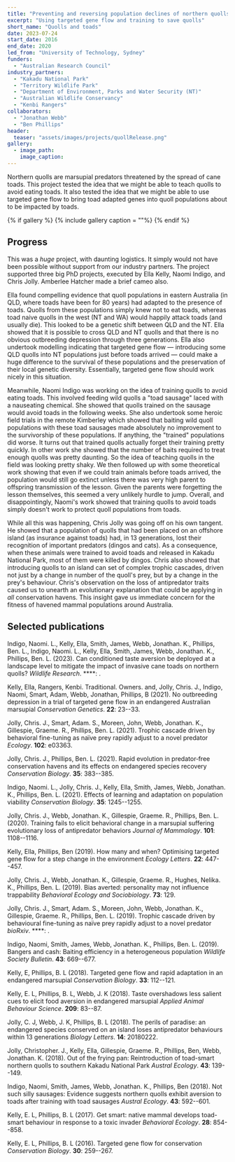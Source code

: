 ```yaml
---
title: "Preventing and reversing population declines of northern quolls"
excerpt: "Using targeted gene flow and training to save quolls"
short_name: "Quolls and toads"
date: 2023-07-24
start_date: 2016
end_date: 2020
led_from: "University of Technology, Sydney"
funders:
  - "Australian Research Council"
industry_partners:
  - "Kakadu National Park"
  - "Territory Wildlife Park"
  - "Department of Environment, Parks and Water Security (NT)"
  - "Australian Wildlife Conservancy"
  - "Kenbi Rangers"
collaborators:
  - "Jonathan Webb"
  - "Ben Phillips"
header:
  teaser: "assets/images/projects/quollRelease.png"
gallery:
  - image_path: 
    image_caption: 
---
```


Northern quolls are marsupial predators threatened by the spread of cane toads. This project tested the idea that we might be able to teach quolls to avoid eating toads.  It also tested the idea that we might be able to use targeted gene flow to bring toad adapted genes into quoll populations about to be impacted by toads. 

{% if gallery %}
{% include gallery caption = ""%}
{% endif %}

## Progress

This was a *huge* project, with daunting logistics.  It simply would not have been possible without support from our industry partners.  The project supported three big PhD projects, executed by Ella Kelly, Naomi Indigo, and Chris Jolly.  Amberlee Hatcher made a brief cameo also.

Ella found compelling evidence that quoll populations in eastern Australia (in QLD, where toads have been for 80 years) had adapted to the presence of toads.  Quolls from these populations simply knew not to eat toads, whereas toad naive quolls in the west (NT and WA) would happily attack toads (and usually die).  This looked to be a genetic shift between QLD and the NT.  Ella showed that it is possible to cross QLD and NT quolls and that there is no obvious outbreeding depression through three generations.  Ella also undertook modelling indicating that targeted gene flow &mdash; introducing some QLD quolls into NT populations just before toads arrived &mdash; could make a huge difference to the survival of these populations and the preservation of their local genetic diversity.  Essentially, targeted gene flow should work nicely in this situation.

Meanwhile, Naomi Indigo was working on the idea of training quolls to avoid eating toads.  This involved feeding wild quolls a "toad sausage" laced with a nauseating chemical.  She showed that quolls trained on the sausage would avoid toads in the following weeks. She also undertook some heroic field trials in the remote Kimberley which showed that baiting wild quoll populations with these toad sausages made absolutely no improvement to the survivorship of these populations.  If anything, the "trained" populations did worse.  It turns out that trained quolls actually forget their training pretty quickly.  In other work she showed that the number of baits required to treat enough quolls was pretty daunting.  So the idea of teaching quolls in the field was looking pretty shaky.  We then followed up with some theoretical work showing that even if we could train animals before toads arrived, the population would still go extinct unless there was very high parent to offspring transmission of the lesson.  Given the parents were forgetting the lesson themselves, this seemed a very unlikely hurdle to jump.  Overall, and disappointingly, Naomi's work showed that training quolls to avoid toads simply doesn't work to protect quoll populations from toads.

While all this was happening, Chris Jolly was going off on his own tangent.  He showed that a population of quolls that had been placed on an offshore island (as insurance against toads) had, in 13 generations, lost their recognition of important predators (dingos and cats).  As a consequence, when these animals were trained to avoid toads and released in Kakadu National Park, most of them were killed by dingos.  Chris also showed that introducing quolls to an island can set of complex trophic cascades, driven not just by a change in number of the quoll's prey, but by a change in the prey's behaviour.  Chris's observation on the loss of antipredator traits caused us to unearth an evolutionary explanation that could be applying in *all* conservation havens.  This insight gave us immediate concern for the fitness of havened mammal populations around Australia.

## Selected publications 


Indigo, Naomi. L., Kelly, Ella, Smith, James, Webb, Jonathan. K., Phillips, Ben. L., Indigo, Naomi. L., Kelly, Ella, Smith, James, Webb, Jonathan. K., Phillips, Ben. L. (2023).  Can conditioned taste aversion be deployed at a landscape level to mitigate the impact of invasive cane toads on northern quolls?  *Wildlife Research*. ****: .

 
Kelly, Ella, Rangers, Kenbi. Traditional. Owners. and, Jolly, Chris. J., Indigo, Naomi, Smart, Adam, Webb, Jonathan, Phillips, B (2021).  No outbreeding depression in a trial of targeted gene flow in an endangered Australian marsupial  *Conservation Genetics*. **22**: 23--33.

 
Jolly, Chris. J., Smart, Adam. S., Moreen, John, Webb, Jonathan. K., Gillespie, Graeme. R., Phillips, Ben. L. (2021).  Trophic cascade driven by behavioral fine-tuning as naïve prey rapidly adjust to a novel predator  *Ecology*. **102**: e03363.

 
Jolly, Chris. J., Phillips, Ben. L. (2021).  Rapid evolution in predator‐free conservation havens and its effects on endangered species recovery  *Conservation Biology*. **35**: 383--385.

 
Indigo, Naomi. L., Jolly, Chris. J., Kelly, Ella, Smith, James, Webb, Jonathan. K., Phillips, Ben. L. (2021).  Effects of learning and adaptation on population viability  *Conservation Biology*. **35**: 1245--1255.

 
Jolly, Chris. J., Webb, Jonathan. K., Gillespie, Graeme. R., Phillips, Ben. L. (2020).  Training fails to elicit behavioral change in a marsupial suffering evolutionary loss of antipredator behaviors  *Journal of Mammalogy*. **101**: 1108--1116.

 
Kelly, Ella, Phillips, Ben (2019).  How many and when? Optimising targeted gene flow for a step change in the environment  *Ecology Letters*. **22**: 447--457.

 
Jolly, Chris. J., Webb, Jonathan. K., Gillespie, Graeme. R., Hughes, Nelika. K., Phillips, Ben. L. (2019).  Bias averted: personality may not influence trappability  *Behavioral Ecology and Sociobiology*. **73**: 129.

 
Jolly, Chris. J., Smart, Adam. S., Moreen, John, Webb, Jonathan. K., Gillespie, Graeme. R., Phillips, Ben. L. (2019).  Trophic cascade driven by behavioural fine-tuning as naïve prey rapidly adjust to a novel predator  *bioRxiv*. ****: .

 
Indigo, Naomi, Smith, James, Webb, Jonathan. K., Phillips, Ben. L. (2019).  Bangers and cash: Baiting efficiency in a heterogeneous population  *Wildlife Society Bulletin*. **43**: 669--677.

 
Kelly, E, Phillips, B. L (2018).  Targeted gene flow and rapid adaptation in an endangered marsupial  *Conservation Biology*. **33**: 112--121.

 
Kelly, E. L, Phillips, B. L, Webb, J. K (2018).  Taste overshadows less salient cues to elicit food aversion in endangered marsupial  *Applied Animal Behaviour Science*. **209**: 83--87.

 
Jolly, C. J, Webb, J. K, Phillips, B. L (2018).  The perils of paradise: an endangered species conserved on an island loses antipredator behaviours within 13 generations  *Biology Letters*. **14**: 20180222.

 
Jolly, Christopher. J., Kelly, Ella, Gillespie, Graeme. R., Phillips, Ben, Webb, Jonathan. K. (2018).  Out of the frying pan: Reintroduction of toad-smart northern quolls to southern Kakadu National Park  *Austral Ecology*. **43**: 139--149.

 
Indigo, Naomi, Smith, James, Webb, Jonathan. K., Phillips, Ben (2018).  Not such silly sausages: Evidence suggests northern quolls exhibit aversion to toads after training with toad sausages  *Austral Ecology*. **43**: 592--601.

 
Kelly, E. L, Phillips, B. L (2017).  Get smart: native mammal develops toad-smart behaviour in response to a toxic invader  *Behavioral Ecology*. **28**: 854--858.

 
Kelly, E. L, Phillips, B. L (2016).  Targeted gene flow for conservation  *Conservation Biology*. **30**: 259--267.

 
